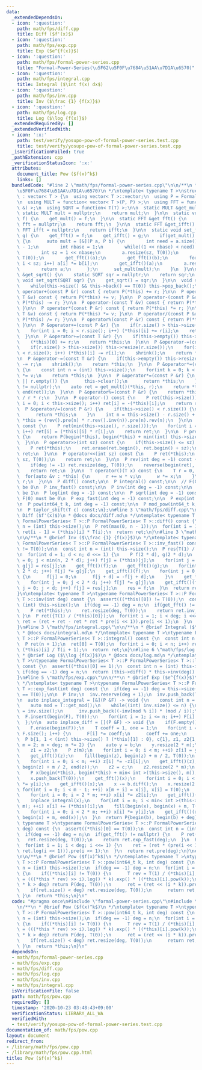 ```yaml
---
data:
  _extendedDependsOn:
  - icon: ':question:'
    path: math/fps/diff.cpp
    title: Diff ($f'(x)$)
  - icon: ':question:'
    path: math/fps/exp.cpp
    title: Exp ($e^{f(x)}$)
  - icon: ':question:'
    path: math/fps/formal-power-series.cpp
    title: "Formal-Power-Series(\u5F62\u5F0F\u7684\u51AA\u7D1A\u6570)"
  - icon: ':question:'
    path: math/fps/integral.cpp
    title: Integral ($\int f(x) dx$)
  - icon: ':question:'
    path: math/fps/inv.cpp
    title: Inv ($\frac {1} {f(x)}$)
  - icon: ':question:'
    path: math/fps/log.cpp
    title: Log ($\log {f(x)}$)
  _extendedRequiredBy: []
  _extendedVerifiedWith:
  - icon: ':x:'
    path: test/verify/yosupo-pow-of-formal-power-series.test.cpp
    title: test/verify/yosupo-pow-of-formal-power-series.test.cpp
  _isVerificationFailed: true
  _pathExtension: cpp
  _verificationStatusIcon: ':x:'
  attributes:
    document_title: Pow ($f(x)^k$)
    links: []
  bundledCode: "#line 2 \"math/fps/formal-power-series.cpp\"\n\n/**\n * @brief Formal-Power-Series(\u5F62\
    \u5F0F\u7684\u51AA\u7D1A\u6570)\n */\ntemplate< typename T >\nstruct FormalPowerSeries\
    \ : vector< T > {\n  using vector< T >::vector;\n  using P = FormalPowerSeries;\n\
    \n  using MULT = function< vector< T >(P, P) >;\n  using FFT = function< void(P\
    \ &) >;\n  using SQRT = function< T(T) >;\n\n  static MULT &get_mult() {\n   \
    \ static MULT mult = nullptr;\n    return mult;\n  }\n\n  static void set_mult(MULT\
    \ f) {\n    get_mult() = f;\n  }\n\n  static FFT &get_fft() {\n    static FFT\
    \ fft = nullptr;\n    return fft;\n  }\n\n  static FFT &get_ifft() {\n    static\
    \ FFT ifft = nullptr;\n    return ifft;\n  }\n\n  static void set_fft(FFT f, FFT\
    \ g) {\n    get_fft() = f;\n    get_ifft() = g;\n    if(get_mult() == nullptr)\
    \ {\n      auto mult = [&](P a, P b) {\n        int need = a.size() + b.size()\
    \ - 1;\n        int nbase = 1;\n        while((1 << nbase) < need) nbase++;\n\
    \        int sz = 1 << nbase;\n        a.resize(sz, T(0));\n        b.resize(sz,\
    \ T(0));\n        get_fft()(a);\n        get_fft()(b);\n        for(int i = 0;\
    \ i < sz; i++) a[i] *= b[i];\n        get_ifft()(a);\n        a.resize(need);\n\
    \        return a;\n      };\n      set_mult(mult);\n    }\n  }\n\n  static SQRT\
    \ &get_sqrt() {\n    static SQRT sqr = nullptr;\n    return sqr;\n  }\n\n  static\
    \ void set_sqrt(SQRT sqr) {\n    get_sqrt() = sqr;\n  }\n\n  void shrink() {\n\
    \    while(this->size() && this->back() == T(0)) this->pop_back();\n  }\n\n  P\
    \ operator+(const P &r) const { return P(*this) += r; }\n\n  P operator+(const\
    \ T &v) const { return P(*this) += v; }\n\n  P operator-(const P &r) const { return\
    \ P(*this) -= r; }\n\n  P operator-(const T &v) const { return P(*this) -= v;\
    \ }\n\n  P operator*(const P &r) const { return P(*this) *= r; }\n\n  P operator*(const\
    \ T &v) const { return P(*this) *= v; }\n\n  P operator/(const P &r) const { return\
    \ P(*this) /= r; }\n\n  P operator%(const P &r) const { return P(*this) %= r;\
    \ }\n\n  P &operator+=(const P &r) {\n    if(r.size() > this->size()) this->resize(r.size());\n\
    \    for(int i = 0; i < r.size(); i++) (*this)[i] += r[i];\n    return *this;\n\
    \  }\n\n  P &operator+=(const T &r) {\n    if(this->empty()) this->resize(1);\n\
    \    (*this)[0] += r;\n    return *this;\n  }\n\n  P &operator-=(const P &r) {\n\
    \    if(r.size() > this->size()) this->resize(r.size());\n    for(int i = 0; i\
    \ < r.size(); i++) (*this)[i] -= r[i];\n    shrink();\n    return *this;\n  }\n\
    \n  P &operator-=(const T &r) {\n    if(this->empty()) this->resize(1);\n    (*this)[0]\
    \ -= r;\n    shrink();\n    return *this;\n  }\n\n  P &operator*=(const T &v)\
    \ {\n    const int n = (int) this->size();\n    for(int k = 0; k < n; k++) (*this)[k]\
    \ *= v;\n    return *this;\n  }\n\n  P &operator*=(const P &r) {\n    if(this->empty()\
    \ || r.empty()) {\n      this->clear();\n      return *this;\n    }\n    assert(get_mult()\
    \ != nullptr);\n    auto ret = get_mult()(*this, r);\n    return *this = P(begin(ret),\
    \ end(ret));\n  }\n\n  P &operator%=(const P &r) {\n    return *this -= *this\
    \ / r * r;\n  }\n\n  P operator-() const {\n    P ret(this->size());\n    for(int\
    \ i = 0; i < this->size(); i++) ret[i] = -(*this)[i];\n    return ret;\n  }\n\n\
    \  P &operator/=(const P &r) {\n    if(this->size() < r.size()) {\n      this->clear();\n\
    \      return *this;\n    }\n    int n = this->size() - r.size() + 1;\n    return\
    \ *this = (rev().pre(n) * r.rev().inv(n)).pre(n).rev(n);\n  }\n\n  P dot(P r)\
    \ const {\n    P ret(min(this->size(), r.size()));\n    for(int i = 0; i < ret.size();\
    \ i++) ret[i] = (*this)[i] * r[i];\n    return ret;\n  }\n\n  P pre(int sz) const\
    \ {\n    return P(begin(*this), begin(*this) + min((int) this->size(), sz));\n\
    \  }\n\n  P operator>>(int sz) const {\n    if(this->size() <= sz) return {};\n\
    \    P ret(*this);\n    ret.erase(ret.begin(), ret.begin() + sz);\n    return\
    \ ret;\n  }\n\n  P operator<<(int sz) const {\n    P ret(*this);\n    ret.insert(ret.begin(),\
    \ sz, T(0));\n    return ret;\n  }\n\n  P rev(int deg = -1) const {\n    P ret(*this);\n\
    \    if(deg != -1) ret.resize(deg, T(0));\n    reverse(begin(ret), end(ret));\n\
    \    return ret;\n  }\n\n  T operator()(T x) const {\n    T r = 0, w = 1;\n  \
    \  for(auto &v : *this) {\n      r += w * v;\n      w *= x;\n    }\n    return\
    \ r;\n  }\n\n  P diff() const;\n\n  P integral() const;\n\n  // F(0) must not\
    \ be 0\n  P inv_fast() const;\n\n  P inv(int deg = -1) const;\n\n  // F(0) must\
    \ be 1\n  P log(int deg = -1) const;\n\n  P sqrt(int deg = -1) const;\n\n  //\
    \ F(0) must be 0\n  P exp_fast(int deg = -1) const;\n\n  P exp(int deg = -1) const;\n\
    \n  P pow(int64_t k, int deg = -1) const;\n\n  P mod_pow(int64_t k, P g) const;\n\
    \n  P taylor_shift(T c) const;\n};\n#line 3 \"math/fps/diff.cpp\"\n\n/**\n * @brief\
    \ Diff ($f'(x)$)\n * @docs docs/diff.md\n */\ntemplate< typename T >\ntypename\
    \ FormalPowerSeries< T >::P FormalPowerSeries< T >::diff() const {\n  const int\
    \ n = (int) this->size();\n  P ret(max(0, n - 1));\n  for(int i = 1; i < n; i++)\
    \ ret[i - 1] = (*this)[i] * T(i);\n  return ret;\n}\n#line 3 \"math/fps/inv.cpp\"\
    \n\n/**\n * @brief Inv ($\\frac {1} {f(x)}$)\n */\ntemplate< typename T >\ntypename\
    \ FormalPowerSeries< T >::P FormalPowerSeries< T >::inv_fast() const {\n  assert(((*this)[0])\
    \ != T(0));\n\n  const int n = (int) this->size();\n  P res{T(1) / (*this)[0]};\n\
    \n  for(int d = 1; d < n; d <<= 1) {\n    P f(2 * d), g(2 * d);\n    for(int j\
    \ = 0; j < min(n, 2 * d); j++) f[j] = (*this)[j];\n    for(int j = 0; j < d; j++)\
    \ g[j] = res[j];\n    get_fft()(f);\n    get_fft()(g);\n    for(int j = 0; j <\
    \ 2 * d; j++) f[j] *= g[j];\n    get_ifft()(f);\n    for(int j = 0; j < d; j++)\
    \ {\n      f[j] = 0;\n      f[j + d] = -f[j + d];\n    }\n    get_fft()(f);\n\
    \    for(int j = 0; j < 2 * d; j++) f[j] *= g[j];\n    get_ifft()(f);\n    for(int\
    \ j = 0; j < d; j++) f[j] = res[j];\n    res = f;\n  }\n  return res.pre(n);\n\
    }\n\ntemplate< typename T >\ntypename FormalPowerSeries< T >::P FormalPowerSeries<\
    \ T >::inv(int deg) const {\n  assert(((*this)[0]) != T(0));\n  const int n =\
    \ (int) this->size();\n  if(deg == -1) deg = n;\n  if(get_fft() != nullptr) {\n\
    \    P ret(*this);\n    ret.resize(deg, T(0));\n    return ret.inv_fast();\n \
    \ }\n  P ret({T(1) / (*this)[0]});\n  for(int i = 1; i < deg; i <<= 1) {\n   \
    \ ret = (ret + ret - ret * ret * pre(i << 1)).pre(i << 1);\n  }\n  return ret.pre(deg);\n\
    }\n#line 3 \"math/fps/integral.cpp\"\n\n/**\n * @brief Integral ($\\int f(x) dx$)\n\
    \ * @docs docs/integral.md\n */\ntemplate< typename T >\ntypename FormalPowerSeries<\
    \ T >::P FormalPowerSeries< T >::integral() const {\n  const int n = (int) this->size();\n\
    \  P ret(n + 1);\n  ret[0] = T(0);\n  for(int i = 0; i < n; i++) ret[i + 1] =\
    \ (*this)[i] / T(i + 1);\n  return ret;\n}\n#line 6 \"math/fps/log.cpp\"\n\n/**\n\
    \ * @brief Log ($\\log {f(x)}$)\n * @docs docs/log.md\n */\ntemplate< typename\
    \ T >\ntypename FormalPowerSeries< T >::P FormalPowerSeries< T >::log(int deg)\
    \ const {\n  assert((*this)[0] == 1);\n  const int n = (int) this->size();\n \
    \ if(deg == -1) deg = n;\n  return (this->diff() * this->inv(deg)).pre(deg - 1).integral();\n\
    }\n#line 5 \"math/fps/exp.cpp\"\n\n/**\n * @brief Exp ($e^{f(x)}$)\n * @docs docs/exp.md\n\
    \ */\ntemplate< typename T >\ntypename FormalPowerSeries< T >::P FormalPowerSeries<\
    \ T >::exp_fast(int deg) const {\n  if(deg == -1) deg = this->size();\n  assert((*this)[0]\
    \ == T(0));\n\n  P inv;\n  inv.reserve(deg + 1);\n  inv.push_back(T(0));\n  inv.push_back(T(1));\n\
    \n  auto inplace_integral = [&](P &F) -> void {\n    const int n = (int) F.size();\n\
    \    auto mod = T::get_mod();\n    while((int) inv.size() <= n) {\n      int i\
    \ = inv.size();\n      inv.push_back((-inv[mod % i]) * (mod / i));\n    }\n  \
    \  F.insert(begin(F), T(0));\n    for(int i = 1; i <= n; i++) F[i] *= inv[i];\n\
    \  };\n\n  auto inplace_diff = [](P &F) -> void {\n    if(F.empty()) return;\n\
    \    F.erase(begin(F));\n    T coeff = 1, one = 1;\n    for(int i = 0; i < (int)\
    \ F.size(); i++) {\n      F[i] *= coeff;\n      coeff += one;\n    }\n  };\n\n\
    \  P b{1, 1 < (int) this->size() ? (*this)[1] : 0}, c{1}, z1, z2{1, 1};\n  for(int\
    \ m = 2; m < deg; m *= 2) {\n    auto y = b;\n    y.resize(2 * m);\n    get_fft()(y);\n\
    \    z1 = z2;\n    P z(m);\n    for(int i = 0; i < m; ++i) z[i] = y[i] * z1[i];\n\
    \    get_ifft()(z);\n    fill(begin(z), begin(z) + m / 2, T(0));\n    get_fft()(z);\n\
    \    for(int i = 0; i < m; ++i) z[i] *= -z1[i];\n    get_ifft()(z);\n    c.insert(end(c),\
    \ begin(z) + m / 2, end(z));\n    z2 = c;\n    z2.resize(2 * m);\n    get_fft()(z2);\n\
    \    P x(begin(*this), begin(*this) + min< int >(this->size(), m));\n    inplace_diff(x);\n\
    \    x.push_back(T(0));\n    get_fft()(x);\n    for(int i = 0; i < m; ++i) x[i]\
    \ *= y[i];\n    get_ifft()(x);\n    x -= b.diff();\n    x.resize(2 * m);\n   \
    \ for(int i = 0; i < m - 1; ++i) x[m + i] = x[i], x[i] = T(0);\n    get_fft()(x);\n\
    \    for(int i = 0; i < 2 * m; ++i) x[i] *= z2[i];\n    get_ifft()(x);\n    x.pop_back();\n\
    \    inplace_integral(x);\n    for(int i = m; i < min< int >(this->size(), 2 *\
    \ m); ++i) x[i] += (*this)[i];\n    fill(begin(x), begin(x) + m, T(0));\n    get_fft()(x);\n\
    \    for(int i = 0; i < 2 * m; ++i) x[i] *= y[i];\n    get_ifft()(x);\n    b.insert(end(b),\
    \ begin(x) + m, end(x));\n  }\n  return P{begin(b), begin(b) + deg};\n}\n\ntemplate<\
    \ typename T >\ntypename FormalPowerSeries< T >::P FormalPowerSeries< T >::exp(int\
    \ deg) const {\n  assert((*this)[0] == T(0));\n  const int n = (int) this->size();\n\
    \  if(deg == -1) deg = n;\n  if(get_fft() != nullptr) {\n    P ret(*this);\n \
    \   ret.resize(deg, T(0));\n    return ret.exp_fast(deg);\n  }\n  P ret({T(1)});\n\
    \  for(int i = 1; i < deg; i <<= 1) {\n    ret = (ret * (pre(i << 1) + T(1) -\
    \ ret.log(i << 1))).pre(i << 1);\n  }\n  return ret.pre(deg);\n}\n#line 4 \"math/fps/pow.cpp\"\
    \n\n/**\n * @brief Pow ($f(x)^k$)\n */\ntemplate< typename T >\ntypename FormalPowerSeries<\
    \ T >::P FormalPowerSeries< T >::pow(int64_t k, int deg) const {\n  const int\
    \ n = (int) this->size();\n  if(deg == -1) deg = n;\n  for(int i = 0; i < n; i++)\
    \ {\n    if((*this)[i] != T(0)) {\n      T rev = T(1) / (*this)[i];\n      P ret\
    \ = (((*this * rev) >> i).log() * k).exp() * ((*this)[i].pow(k));\n      if(i\
    \ * k > deg) return P(deg, T(0));\n      ret = (ret << (i * k)).pre(deg);\n  \
    \    if(ret.size() < deg) ret.resize(deg, T(0));\n      return ret;\n    }\n \
    \ }\n  return *this;\n}\n"
  code: "#pragma once\n#include \"formal-power-series.cpp\"\n#include \"exp.cpp\"\n\
    \n/**\n * @brief Pow ($f(x)^k$)\n */\ntemplate< typename T >\ntypename FormalPowerSeries<\
    \ T >::P FormalPowerSeries< T >::pow(int64_t k, int deg) const {\n  const int\
    \ n = (int) this->size();\n  if(deg == -1) deg = n;\n  for(int i = 0; i < n; i++)\
    \ {\n    if((*this)[i] != T(0)) {\n      T rev = T(1) / (*this)[i];\n      P ret\
    \ = (((*this * rev) >> i).log() * k).exp() * ((*this)[i].pow(k));\n      if(i\
    \ * k > deg) return P(deg, T(0));\n      ret = (ret << (i * k)).pre(deg);\n  \
    \    if(ret.size() < deg) ret.resize(deg, T(0));\n      return ret;\n    }\n \
    \ }\n  return *this;\n}\n"
  dependsOn:
  - math/fps/formal-power-series.cpp
  - math/fps/exp.cpp
  - math/fps/diff.cpp
  - math/fps/log.cpp
  - math/fps/inv.cpp
  - math/fps/integral.cpp
  isVerificationFile: false
  path: math/fps/pow.cpp
  requiredBy: []
  timestamp: '2020-10-23 03:48:43+09:00'
  verificationStatus: LIBRARY_ALL_WA
  verifiedWith:
  - test/verify/yosupo-pow-of-formal-power-series.test.cpp
documentation_of: math/fps/pow.cpp
layout: document
redirect_from:
- /library/math/fps/pow.cpp
- /library/math/fps/pow.cpp.html
title: Pow ($f(x)^k$)
---
```

